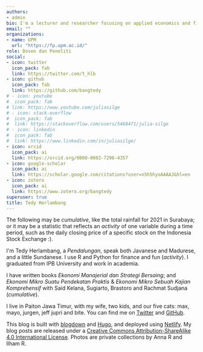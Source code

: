 ```yaml
---
authors:
- admin
bio: I'm a lecturer and researcher focusing on applied economics and financial econometrics.
email: ""
organizations:
- name: UPM
  url: "https://fp.upm.ac.id/"
role: Dosen dan Peneliti
social:
- icon: twitter
  icon_pack: fab
  link: https://twitter.com/t_hlb
- icon: github
  icon_pack: fab
  link: https://github.com/bangtedy
# - icon: youtube
#  icon_pack: fab
# link: https://www.youtube.com/juliasilge
# - icon: stack-overflow
#  icon_pack: fab
#  link: https://stackoverflow.com/users/5468471/julia-silge
# - icon: linkedin
#  icon_pack: fab
#  link: https://www.linkedin.com/in/juliasilge/
- icon: orcid
  icon_pack: ai
  link: https://orcid.org/0000-0002-7296-4357
- icon: google-scholar
  icon_pack: ai
  link: https://scholar.google.com/citations?user=nSh5hyoAAAAJ&hl=en
- icon: zotero
  icon_pack: ai
  link: https://www.zotero.org/bangtedy
superuser: true
title: Tedy Herlambang
---
```


The following may be *cumulative*, like the total rainfall for 2021 in Surabaya; or it may be a statistic that reflects an *activity* of one variable during a time period, such as the daily closing price of a specific stock on the Indonesia Stock Exchange :).

I'm Tedy Herlambang, a *Pendalungan*, speak both Javanese and Madurese, and a little Sundanese. I use R and Python for finance and fun (*activity*). I graduated from IPB University and work in academia.

I have written books *Ekonomi Manajerial dan Strategi Bersaing*; and *Ekonomi Mikro Suatu Pendekatan Praktis* & *Ekonomi Mikro Sebuah Kajian Komprehensif* with Said Kelana, Sugiarto, Brastoro and Rachmat Sudjana (*cumulative*).

I live in Paiton Jawa Timur, with my wife, two kids, and our five cats: max, mayo, jurgen, jeff jupri and bite. You can find me on [Twitter](https://twitter.com/t_hlb) and [GitHub](https://github.com/bangtedy).

This blog is built with [blogdown](https://github.com/rstudio/blogdown) and [Hugo](https://gohugo.io/), and deployed using [Netlify](https://www.netlify.com/). My blog posts are released under a [Creative Commons Attribution-ShareAlike 4.0 International License](https://creativecommons.org/licenses/by-sa/4.0/). Photos are private collections by Anna R and Ilham R.
